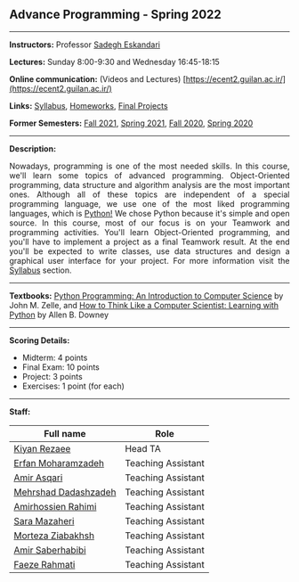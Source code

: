 ## Advance Programming - Spring 2022
<hr>


**Instructors:** Professor [Sadegh Eskandari](https://sadegh28.github.io/eskandari) 

**Lectures:** Sunday 8:00-9:30 and Wednesday 16:45-18:15


**Online communication:** (Videos and Lectures) [https://ecent2.guilan.ac.ir/](https://ecent2.guilan.ac.ir/)

**Links:**
<a href="syllabus.md">Syllabus</a>, <a href="homeworks.md">Homeworks</a>, <a href='final.md'>Final Projects</a>

**Former Semesters:**
[Fall 2021](https://sadegh28.github.io/AP1400-1/), [Spring 2021](https://sadegh28.github.io/AP99002/), [Fall 2020](https://sadegh28.github.io/AP99001/), [Spring 2020](https://sadegh28.github.io/AP98992/)

<hr>

**Description:** 
<p align="justify">Nowadays, programming is one of the most needed skills. In this course, we'll learn some topics of advanced programming. Object-Oriented programming, data structure and algorithm analysis are the most important ones. Although all of these topics are independent of a special programming language, we use one of the most liked programming languages, which is <a  href="https://www.python.org/" target="_blank">Python!</a> We chose Python because it's simple and open source. In this course, most of our focus is on your Teamwork and programming activities. You'll learn Object-Oriented programming, and you'll have to implement a project as a final Teamwork result. At the end you'll be expected to write classes, use data structures and design a graphical user interface for your project. For more information visit the <a href="syllabus.md">Syllabus</a> section.</p>
<hr>

**Textbooks:** [Python Programming: An Introduction to Computer Science](https://www.amazon.com/Python-Programming-Introduction-Computer-Science/dp/1590282752) by John M. Zelle, and [How to Think Like a Computer Scientist: Learning with Python](https://www.amazon.com/How-Think-Like-Computer-Scientist/dp/0971677506) by Allen B. Downey
<hr>

**Scoring Details:**
- Midterm: 4 points
- Final Exam: 10 points
- Project: 3 points
- Exercises: 1 point (for each)

<hr>

**Staff:**

| Full name            | Role               |
|----------------------|--------------------|
| [Kiyan Rezaee](https://www.linkedin.com/in/kiyan-rezaee-7631751a4/)         | Head TA            |
| [Erfan Moharamzadeh](https://www.linkedin.com/in/erfanmoharamzadeh/)   | Teaching Assistant |
| [Amir Asqari](https://www.linkedin.com/in/amir-asghary-8a1037177)          | Teaching Assistant |
| [Mehrshad Dadashzadeh](https://www.linkedin.com/in/mehrshad-dadashzadeh-7053491b3/) | Teaching Assistant |
| [Amirhossien Rahimi](https://www.linkedin.com/in/amir-hossein-rahimi-bb27b71b3/)   | Teaching Assistant |
| [Sara Mazaheri](https://www.linkedin.com/in/sara-mazaheri-399a6b191/)        | Teaching Assistant |
| [Morteza Ziabakhsh](https://www.linkedin.com/in/morteza-ziabakhsh-25307618b)    | Teaching Assistant |
| [Amir Saberhabibi](https://www.linkedin.com/in/amir-saberhabibi-2173a821a)     | Teaching Assistant |
| [Faeze Rahmati](https://www.linkedin.com/in/faezeh-rahmati-569620231/)        | Teaching Assistant |

